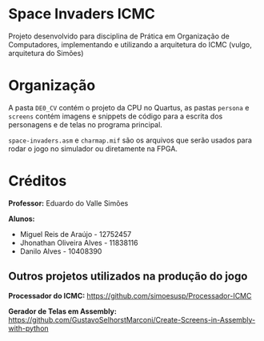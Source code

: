 # Space Invaders ICMC

Projeto desenvolvido para disciplina de Prática em Organização de Computadores, implementando e utilizando a arquitetura do ICMC (vulgo, arquitetura do Simões)

# Organização

A pasta `DE0_CV` contém o projeto da CPU no Quartus, as pastas `persona` e `screens` contém imagens e snippets de código para a escrita dos personagens e de telas no programa principal.

`space-invaders.asm` e `charmap.mif` são os arquivos que serão usados para rodar o jogo no simulador ou diretamente na FPGA.

# Créditos

**Professor:** Eduardo do Valle Simões

**Alunos:**
- Miguel Reis de Araújo - 12752457
- Jhonathan Oliveira Alves - 11838116
- Danilo Alves - 10408390

## Outros projetos utilizados na produção do jogo

**Processador do ICMC:** https://github.com/simoesusp/Processador-ICMC

**Gerador de Telas em Assembly:** https://github.com/GustavoSelhorstMarconi/Create-Screens-in-Assembly-with-python
